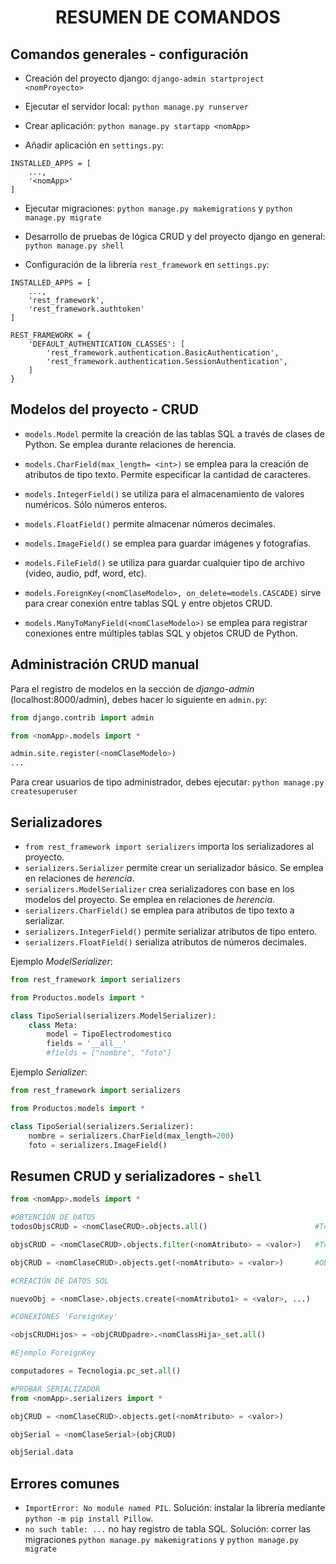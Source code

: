 <div align="center">
    <h1>RESUMEN DE COMANDOS</h1>
</div>

## Comandos generales - configuración

* Creación del proyecto django: `django-admin startproject <nomProyecto>`

* Ejecutar el servidor local: `python manage.py runserver`

* Crear aplicación: `python manage.py startapp <nomApp>`

* Añadir aplicación en `settings.py`:

```
INSTALLED_APPS = [
    ...,
    '<nomApp>'
]
```

* Ejecutar migraciones: `python manage.py makemigrations` y `python manage.py migrate`

* Desarrollo de pruebas de lógica CRUD y del proyecto django en general: `python manage.py shell`

* Configuración de la librería `rest_framework` en `settings.py`:

```
INSTALLED_APPS = [
    ...,
    'rest_framework',
    'rest_framework.authtoken'
]

REST_FRAMEWORK = {
    'DEFAULT_AUTHENTICATION_CLASSES': [
        'rest_framework.authentication.BasicAuthentication',
        'rest_framework.authentication.SessionAuthentication',
    ]
}

```

## Modelos del proyecto - CRUD

* `models.Model` permite la creación de las tablas SQL a través de clases de Python. Se emplea durante relaciones de herencia.

* `models.CharField(max_length= <int>)` se emplea para la creación de atributos de tipo texto. Permite especificar la cantidad de caracteres.

* `models.IntegerField()` se utiliza para el almacenamiento de valores numéricos. Sólo números enteros.

* `models.FloatField()` permite almacenar números decimales.

* `models.ImageField()` se emplea para guardar imágenes y fotografías.

* `models.FileField()` se utiliza para guardar cualquier tipo de archivo (video, audio, pdf, word, etc).

* `models.ForeignKey(<nomClaseModelo>, on_delete=models.CASCADE)` sirve para crear conexión entre tablas SQL y entre objetos CRUD.

* `models.ManyToManyField(<nomClaseModelo>)` se emplea para registrar conexiones entre múltiples tablas SQL y objetos CRUD de Python.

## Administración CRUD manual

Para el registro de modelos en la sección de _django-admin_ (localhost:8000/admin), debes hacer lo siguiente en `admin.py`:

```PYTHON
from django.contrib import admin

from <nomApp>.models import *

admin.site.register(<nomClaseModelo>)
...

```

Para crear usuarios de tipo administrador, debes ejecutar: `python manage.py createsuperuser`

## Serializadores

* `from rest_framework import serializers` importa los serializadores al proyecto.
* `serializers.Serializer` permite crear un serializador básico. Se emplea en relaciones de _herencia_.
* `serializers.ModelSerializer` crea serializadores con base en los modelos del proyecto. Se emplea en relaciones de _herencia_.
* `serializers.CharField()` se emplea para atributos de tipo texto a serializar.
* `serializers.IntegerField()` permite serializar atributos de tipo entero.
* `serializers.FloatField()` serializa atributos de números decimales.

Ejemplo _ModelSerializer_:

```PYTHON
from rest_framework import serializers

from Productos.models import *

class TipoSerial(serializers.ModelSerializer):
    class Meta:
        model = TipoElectrodomestico
        fields = '__all__'
        #fields = ["nombre", "foto"]
```

Ejemplo _Serializer_:

```PYTHON
from rest_framework import serializers

from Productos.models import *

class TipoSerial(serializers.Serializer):
    nombre = serializers.CharField(max_length=200)
    foto = serializers.ImageField()
```

## Resumen CRUD y serializadores - `shell`

```PYTHON
from <nomApp>.models import *

#OBTENCIÓN DE DATOS
todosObjsCRUD = <nomClaseCRUD>.objects.all()                        #Todos los objetos

objsCRUD = <nomClaseCRUD>.objects.filter(<nomAtributo> = <valor>)   #Todos los objetos que cumplan las condiciones

objCRUD = <nomClaseCRUD>.objects.get(<nomAtributo> = <valor>)       #Obtiene el objeto que cumpla la condición (sólo puede ser uno)

#CREACIÓN DE DATOS SQL 

nuevoObj = <nomClase>.objects.create(<nomAtributo1> = <valor>, ...)

#CONEXIONES 'ForeignKey'

<objsCRUDHijos> = <objCRUDpadre>.<nomClassHija>_set.all()

#Ejemplo ForeignKey

computadores = Tecnologia.pc_set.all()

#PROBAR SERIALIZADOR
from <nomApp>.serializers import *

objCRUD = <nomClaseCRUD>.objects.get(<nomAtributo> = <valor>)

objSerial = <nomClaseSerial>(objCRUD)

objSerial.data

```

## Errores comunes

* `ImportError: No module named PIL`. Solución: instalar la librería mediante `python -m pip install Pillow`.
* `no such table: ...` no hay registro de tabla SQL. Solución: correr las migraciones `python manage.py makemigrations` y `python manage.py migrate`
